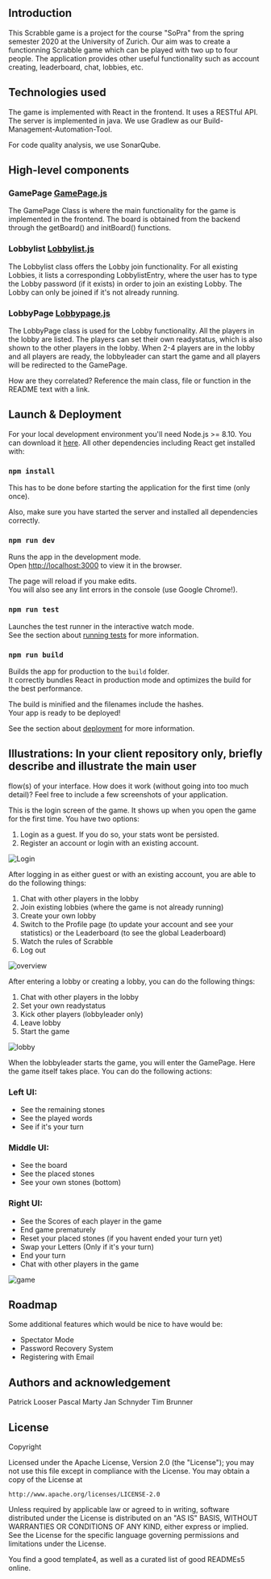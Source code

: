 ## Introduction

This Scrabble game is a project for the course "SoPra" from the spring semester 2020 at the University of Zurich. Our aim was to create a functionning Scrabble game which can be played with two up to four people. The application provides other useful functionality such as account creating, leaderboard, chat, lobbies, etc.

##  Technologies used

The game is implemented with React in the frontend. It uses a RESTful API.
The server is implemented in java.
We use Gradlew as our Build-Management-Automation-Tool.

For code quality analysis, we use SonarQube.

##  High-level components

### GamePage [GamePage.js](src/components/game/GamePage.js)

The GamePage Class is where the main functionality for the game is implemented in the frontend. The board is obtained from the backend through the getBoard() and initBoard() functions.

###  Lobbylist [Lobbylist.js](src/components/overview/Lobbylist.js)

The Lobbylist class offers the Lobby join functionality. For all existing Lobbies, it lists a corresponding LobbylistEntry, where the user has to type the Lobby password (if it exists) in order to join an existing Lobby. The Lobby can only be joined if it's not already running.

###  LobbyPage [Lobbypage.js](src/components/lobby/LobbyPage.js)

The LobbyPage class is used for the Lobby functionality. All the players in the lobby are listed. The players can set their own readystatus, which is also shown to the other players in the lobby. When 2-4 players are in the lobby and all players are ready, the lobbyleader can start the game and all players will be redirected to the GamePage.




How are they correlated? Reference the main class, file or function in the README text
with a link.

##  Launch & Deployment

For your local development environment you'll need Node.js >= 8.10. You can download it [here](https://nodejs.org). All other dependencies including React get installed with:

### `npm install`

This has to be done before starting the application for the first time (only once).

Also, make sure you have started the server and installed all dependencies correctly.


### `npm run dev`

Runs the app in the development mode.<br>
Open [http://localhost:3000](http://localhost:3000) to view it in the browser.

The page will reload if you make edits.<br>
You will also see any lint errors in the console (use Google Chrome!).

### `npm run test`

Launches the test runner in the interactive watch mode.<br>
See the section about [running tests](https://facebook.github.io/create-react-app/docs/running-tests) for more information.

### `npm run build`

Builds the app for production to the `build` folder.<br>
It correctly bundles React in production mode and optimizes the build for the best performance.

The build is minified and the filenames include the hashes.<br>
Your app is ready to be deployed!

See the section about [deployment](https://facebook.github.io/create-react-app/docs/deployment) for more information.


##  Illustrations: In your client repository only, briefly describe and illustrate the main user
flow(s) of your interface. How does it work (without going into too much detail)? Feel free
to include a few screenshots of your application.


This is the login screen of the game. It shows up when you open the game for the first time. You have two options:
1. Login as a guest. If you do so, your stats wont be persisted.
2. Register an account or login with an existing account.

![Login](/readme_images/login.png?raw=true "Optional Title")


After logging in as either guest or with an existing account, you are able to do the following things:
1. Chat with other players in the lobby
2. Join existing lobbies (where the game is not already running)
3. Create your own lobby
4. Switch to the Profile page (to update your account and see your statistics) or the Leaderboard (to see the global Leaderboard)
5. Watch the rules of Scrabble
6. Log out

![overview](/readme_images/overview.png?raw=true "Optional Title")


After entering a lobby or creating a lobby, you can do the following things:
1. Chat with other players in the lobby
2. Set your own readystatus
3. Kick other players (lobbyleader only)
4. Leave lobby
5. Start the game

![lobby](/readme_images/lobby.png?raw=true "Optional Title")

When the lobbyleader starts the game, you will enter the GamePage. Here the game itself takes place.
You can do the following actions:

### Left UI:

* See the remaining stones
* See the played words
* See if it's your turn

### Middle UI:

* See the board
* See the placed stones
* See your own stones (bottom)

### Right UI:

* See the Scores of each player in the game
* End game prematurely
* Reset your placed stones (if you havent ended your turn yet)
* Swap your Letters (Only if it's your turn)
* End your turn
* Chat with other players in the game

![game](/readme_images/game.png?raw=true "Optional Title")


##  Roadmap

Some additional features which would be nice to have would be:

* Spectator Mode
* Password Recovery System
* Registering with Email


##  Authors and acknowledgement

Patrick Looser
Pascal Marty
Jan Schnyder
Tim Brunner


##  License
Copyright 

Licensed under the Apache License, Version 2.0 (the "License");
you may not use this file except in compliance with the License.
You may obtain a copy of the License at

    http://www.apache.org/licenses/LICENSE-2.0

Unless required by applicable law or agreed to in writing, software
distributed under the License is distributed on an "AS IS" BASIS,
WITHOUT WARRANTIES OR CONDITIONS OF ANY KIND, either express or implied.
See the License for the specific language governing permissions and
limitations under the License.

You find a good template4, as well as a curated list of good READMEs5 online.

